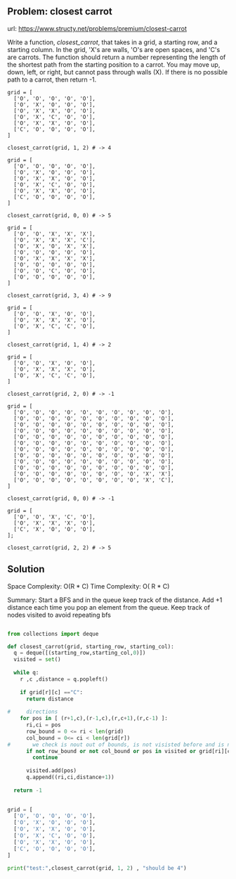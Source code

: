## Problem: closest carrot

url: https://www.structy.net/problems/premium/closest-carrot


Write a function, _closest\_carrot_, that takes in a grid, a starting row, and a starting column. In the grid, 'X's are walls, 'O's are open spaces, and 'C's are carrots. The function should return a number representing the length of the shortest path from the starting position to a carrot. You may move up, down, left, or right, but cannot pass through walls (X). If there is no possible path to a carrot, then return -1.

```
grid = [
  ['O', 'O', 'O', 'O', 'O'],
  ['O', 'X', 'O', 'O', 'O'],
  ['O', 'X', 'X', 'O', 'O'],
  ['O', 'X', 'C', 'O', 'O'],
  ['O', 'X', 'X', 'O', 'O'],
  ['C', 'O', 'O', 'O', 'O'],
]

closest_carrot(grid, 1, 2) # -> 4
```

```
grid = [
  ['O', 'O', 'O', 'O', 'O'],
  ['O', 'X', 'O', 'O', 'O'],
  ['O', 'X', 'X', 'O', 'O'],
  ['O', 'X', 'C', 'O', 'O'],
  ['O', 'X', 'X', 'O', 'O'],
  ['C', 'O', 'O', 'O', 'O'],
]

closest_carrot(grid, 0, 0) # -> 5
```

```
grid = [
  ['O', 'O', 'X', 'X', 'X'],
  ['O', 'X', 'X', 'X', 'C'],
  ['O', 'X', 'O', 'X', 'X'],
  ['O', 'O', 'O', 'O', 'O'],
  ['O', 'X', 'X', 'X', 'X'],
  ['O', 'O', 'O', 'O', 'O'],
  ['O', 'O', 'C', 'O', 'O'],
  ['O', 'O', 'O', 'O', 'O'],
]

closest_carrot(grid, 3, 4) # -> 9
```

```
grid = [
  ['O', 'O', 'X', 'O', 'O'],
  ['O', 'X', 'X', 'X', 'O'],
  ['O', 'X', 'C', 'C', 'O'],
]

closest_carrot(grid, 1, 4) # -> 2
```

```
grid = [
  ['O', 'O', 'X', 'O', 'O'],
  ['O', 'X', 'X', 'X', 'O'],
  ['O', 'X', 'C', 'C', 'O'],
]

closest_carrot(grid, 2, 0) # -> -1
```

```
grid = [
  ['O', 'O', 'O', 'O', 'O', 'O', 'O', 'O', 'O', 'O'],
  ['O', 'O', 'O', 'O', 'O', 'O', 'O', 'O', 'O', 'O'],
  ['O', 'O', 'O', 'O', 'O', 'O', 'O', 'O', 'O', 'O'],
  ['O', 'O', 'O', 'O', 'O', 'O', 'O', 'O', 'O', 'O'],
  ['O', 'O', 'O', 'O', 'O', 'O', 'O', 'O', 'O', 'O'],
  ['O', 'O', 'O', 'O', 'O', 'O', 'O', 'O', 'O', 'O'],
  ['O', 'O', 'O', 'O', 'O', 'O', 'O', 'O', 'O', 'O'],
  ['O', 'O', 'O', 'O', 'O', 'O', 'O', 'O', 'O', 'O'],
  ['O', 'O', 'O', 'O', 'O', 'O', 'O', 'O', 'O', 'O'],
  ['O', 'O', 'O', 'O', 'O', 'O', 'O', 'O', 'O', 'O'],
  ['O', 'O', 'O', 'O', 'O', 'O', 'O', 'O', 'X', 'X'],
  ['O', 'O', 'O', 'O', 'O', 'O', 'O', 'O', 'X', 'C'],
]

closest_carrot(grid, 0, 0) # -> -1
```

```
grid = [
  ['O', 'O', 'X', 'C', 'O'],
  ['O', 'X', 'X', 'X', 'O'],
  ['C', 'X', 'O', 'O', 'O'],
];

closest_carrot(grid, 2, 2) # -> 5
```

## Solution

Space Complexity: O(R * C)
Time Complexity: O( R * C)

Summary: Start a BFS and in the queue keep track of the distance. Add +1 distance each time you pop an element from the queue.
Keep track of nodes visited to avoid repeating bfs 

```python

from collections import deque

def closest_carrot(grid, starting_row, starting_col):
  q = deque([(starting_row,starting_col,0)])
  visited = set()
  
  while q:
    r ,c ,distance = q.popleft()
    
    if grid[r][c] =="C":
      return distance
    
#     directions
    for pos in [ (r+1,c),(r-1,c),(r,c+1),(r,c-1) ]:
      ri,ci = pos
      row_bound = 0 <= ri < len(grid)
      col_bound = 0<= ci < len(grid[r])
#       we check is nout out of bounds, is not visisted before and is not a WALL
      if not row_bound or not col_bound or pos in visited or grid[ri][ci] == "X":
        continue
      
      visited.add(pos)
      q.append((ri,ci,distance+1))
  
  return -1

  
grid = [
  ['O', 'O', 'O', 'O', 'O'],
  ['O', 'X', 'O', 'O', 'O'],
  ['O', 'X', 'X', 'O', 'O'],
  ['O', 'X', 'C', 'O', 'O'],
  ['O', 'X', 'X', 'O', 'O'],
  ['C', 'O', 'O', 'O', 'O'],
]

print("test:",closest_carrot(grid, 1, 2) , "should be 4")
```